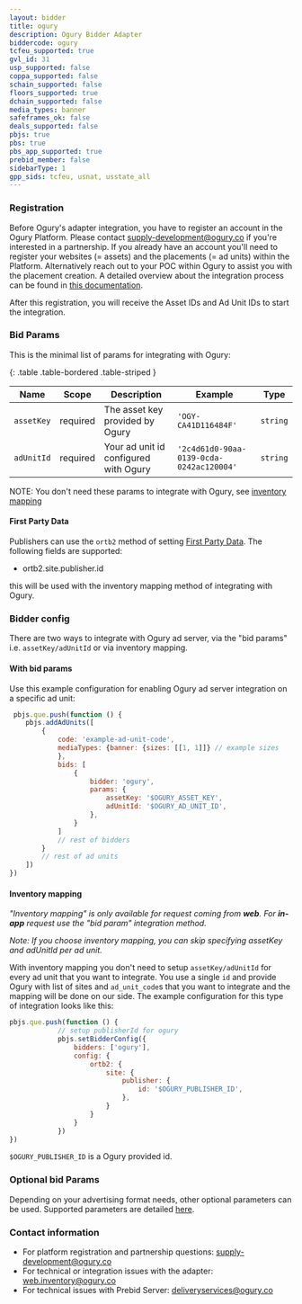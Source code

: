 ```yaml
---
layout: bidder
title: ogury
description: Ogury Bidder Adapter
biddercode: ogury
tcfeu_supported: true
gvl_id: 31
usp_supported: false
coppa_supported: false
schain_supported: false
floors_supported: true
dchain_supported: false
media_types: banner
safeframes_ok: false
deals_supported: false
pbjs: true
pbs: true
pbs_app_supported: true
prebid_member: false
sidebarType: 1
gpp_sids: tcfeu, usnat, usstate_all
---
```

### Registration

Before Ogury's adapter integration, you have to register an account in the Ogury Platform. Please contact <supply-development@ogury.co> if you're interested in a partnership.
If you already have an account you'll need to register your websites (= assets) and the placements (= ad units) within the Platform. Alternatively reach out to your POC within Ogury to assist you with the placement creation.
A detailed overview about the integration process can be found in [this documentation](https://ogury-ltd.gitbook.io/mobile-web/header-bidding/ogury-prebid.js-adapter-integration).

 After this registration, you will receive the Asset IDs and Ad Unit IDs to start the integration.

### Bid Params

This is the minimal list of params for integrating with Ogury:

{: .table .table-bordered .table-striped }

| Name          | Scope    | Description           | Example   | Type      |
|---------------|----------|-----------------------|-----------|-----------|
| `assetKey`    | required | The asset key provided by Ogury   | `'OGY-CA41D116484F'` | `string`  |
| `adUnitId`    | required | Your ad unit id configured with Ogury | `'2c4d61d0-90aa-0139-0cda-0242ac120004'` | `string`  |

NOTE: You don't need these params to integrate with Ogury, see [inventory mapping](#inventory-mapping)

#### First Party Data

Publishers can use the `ortb2` method of setting [First Party Data](https://docs.prebid.org/features/firstPartyData.html).
The following fields are supported:

* ortb2.site.publisher.id

this will be used with the inventory mapping method of integrating with Ogury.

### Bidder config
There are two ways to integrate with Ogury ad server, via the "bid params" i.e. `assetKey/adUnitId` or via inventory mapping.

#### With bid params
Use this example configuration for enabling Ogury ad server integration on a specific ad unit:

```javascript
 pbjs.que.push(function () {
    pbjs.addAdUnits([
        {
            code: 'example-ad-unit-code',
            mediaTypes: {banner: {sizes: [[1, 1]]} // example sizes
            },
            bids: [
                {
                    bidder: 'ogury',
                    params: {
                        assetKey: '$OGURY_ASSET_KEY',
                        adUnitId: '$OGURY_AD_UNIT_ID',
                    },
                }
            ]
            // rest of bidders
        }
        // rest of ad units
    ])
})

```


#### Inventory mapping

_"Inventory mapping" is only available for request coming from **web**. For **in-app** request use the "bid param" integration method._

_Note: If you choose inventory mapping, you can skip specifying assetKey and adUnitId per ad unit._

With inventory mapping you don't need to setup `assetKey/adUnitId` for every ad unit that you want to integrate. You use a single `id` and provide Ogury with list of sites and `ad_unit_code`s that you want to integrate and the mapping will be done on our side.
The example configuration for this type of integration looks like this:

```javascript
pbjs.que.push(function () {
            // setup publisherId for ogury
            pbjs.setBidderConfig({
                bidders: ['ogury'],
                config: {
                    ortb2: {
                        site: {
                            publisher: {
                                id: '$OGURY_PUBLISHER_ID',
                            },
                        }
                    }
                }
            })
})
````

`$OGURY_PUBLISHER_ID` is a Ogury provided id. 

### Optional bid Params

Depending on your advertising format needs, other optional parameters can be used. Supported parameters are detailed [here](https://ogury-ltd.gitbook.io/mobile-web/header-bidding/ogury-prebid.js-adapter-integration#optional-configuration).

### Contact information

* For platform registration and partnership questions: <supply-development@ogury.co>
* For technical or integration issues with the adapter: <web.inventory@ogury.co>
* For technical issues with Prebid Server:  <deliveryservices@ogury.co>
